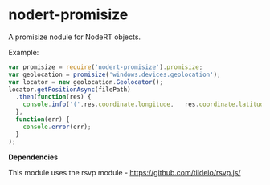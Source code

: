 nodert-promisize
================

A promisize nodule for NodeRT objects.

Example:

```javascript
var promisize = require('nodert-promisize').promisize;
var geolocation = promisize('windows.devices.geolocation');
var locator = new geolocation.Geolocator();
locator.getPositionAsync(filePath)
  .then(function(res) {
    console.info('(',res.coordinate.longitude,   res.coordinate.latitude, ')');
  }, 
  function(err) {
    console.error(err);
  }
);
```

**Dependencies**

This module uses the rsvp module - https://github.com/tildeio/rsvp.js/